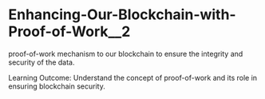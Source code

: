 # Enhancing-Our-Blockchain-with-Proof-of-Work__2

proof-of-work mechanism to our blockchain to ensure the integrity and security of the data.





Learning Outcome:
Understand the concept of proof-of-work and its role in ensuring blockchain security.
